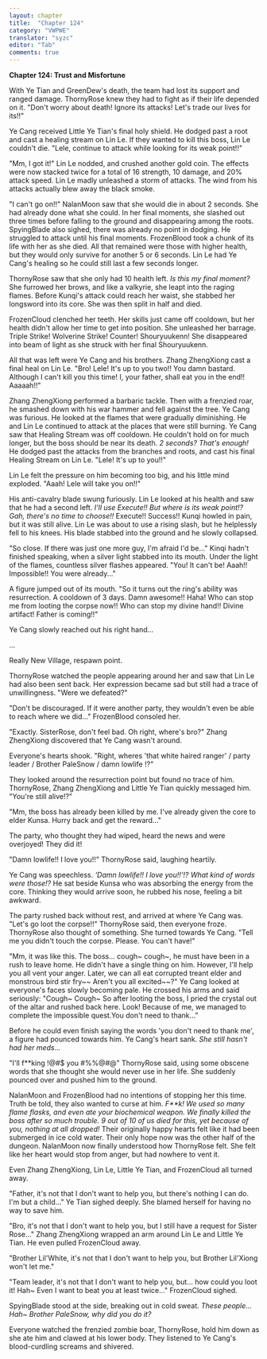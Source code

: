 ```yaml
---
layout: chapter
title:  "Chapter 124"
category: "VWPWE"
translator: "syzc"
editor: "Tab"
comments: true
---
```


**Chapter 124: Trust and Misfortune**

With Ye Tian and GreenDew's death, the team had lost its support and ranged damage. ThornyRose knew they had to fight as if their life depended on it. "Don't worry about death! Ignore its attacks! Let's trade our lives for its!!"

Ye Cang received Little Ye Tian's final holy shield. He dodged past a root and cast a healing stream on Lin Le. If they wanted to kill this boss, Lin Le couldn't die. "Lele, continue to attack while looking for its weak point!!"

"Mm, I got it!" Lin Le nodded, and crushed another gold coin. The effects were now stacked twice for a total of 16 strength, 10 damage, and 20% attack speed. Lin Le madly unleashed a storm of attacks. The wind from his attacks actually blew away the black smoke.

"I can't go on!!" NalanMoon saw that she would die in about 2 seconds. She had already done what she could. In her final moments, she slashed out three times before falling to the ground and disappearing among the roots. SpyingBlade also sighed, there was already no point in dodging. He struggled to attack until his final moments. FrozenBlood took a chunk of its life with her as she died. All that remained were those with higher health, but they would only survive for another 5 or 6 seconds. Lin Le had Ye Cang's healing so he could still last a few seconds longer.

ThornyRose saw that she only had 10 health left. *Is this my final moment?* She furrowed her brows, and like a valkyrie, she leapt into the raging flames. Before Kunqi's attack could reach her waist, she stabbed her longsword into its core. She was then split in half and died.

FrozenCloud clenched her teeth. Her skills just came off cooldown, but her health didn't allow her time to get into position. She unleashed her barrage. Triple Strike! Wolverine Strike! Counter! Shouryuukenn! She disappeared into beam of light as she struck with her final Shouryuukenn. 

All that was left were Ye Cang and his brothers. Zhang ZhengXiong cast a final heal on Lin Le. "Bro! Lele! It's up to you two!! You damn bastard. Although I can't kill you this time! I, your father, shall eat you in the end!! Aaaaah!!"

Zhang ZhengXiong performed a barbaric tackle. Then with a frenzied roar, he smashed down with his war hammer and fell against the tree. Ye Cang was furious. He looked at the flames that were gradually diminishing. He and Lin Le continued to attack at the places that were still burning. Ye Cang saw that Healing Stream was off cooldown. He couldn't hold on for much longer, but the boss should be near its death. *2 seconds? That's enough!* He dodged past the attacks from the branches and roots, and cast his final Healing Stream on Lin Le. "Lele! It's up to you!!"

Lin Le felt the pressure on him becoming too big, and his little mind exploded. "Aaah! Lele will take you on!!"

His anti-cavalry blade swung furiously. Lin Le looked at his health and saw that he had a second left. *I'll use Execute!! But where is its weak point!? Gah, there's no time to choose!!* Execute!! Success!! Kunqi howled in pain, but it was still alive. Lin Le was about to use a rising slash, but he helplessly fell to his knees. His blade stabbed into the ground and he slowly collapsed.

"So close. If there was just one more guy, I'm afraid I'd be..." Kinqi hadn't finished speaking, when a silver light stabbed into its mouth. Under the light of the flames, countless silver flashes appeared. "You! It can't be! Aaah!! Impossible!! You were already..."

A figure jumped out of its mouth. "So it turns out the ring's ability was resurrection. A cooldown of 3 days. Damn awesome!! Haha! Who can stop me from looting the corpse now!! Who can stop my divine hand!! Divine artifact! Father is coming!!"

Ye Cang slowly reached out his right hand...

...

Really New Village, respawn point.

ThornyRose watched the people appearing around her and saw that Lin Le had also been sent back. Her expression became sad but still had a trace of unwillingness. "Were we defeated?"

"Don't be discouraged. If it were another party, they wouldn't even be able to reach where we did..." FrozenBlood consoled her.

"Exactly. SisterRose, don't feel bad. Oh right, where's bro?" Zhang ZhengXiong discovered that Ye Cang wasn't around.

Everyone's hearts shook. "Right, wheres 'that white haired ranger' / party leader / Brother PaleSnow / damn lowlife !?"

They looked around the resurrection point but found no trace of him. ThornyRose, Zhang ZhengXiong and Little Ye Tian quickly messaged him. "You're still alive!?"

"Mm, the boss has already been killed by me. I've already given the core to elder Kunsa. Hurry back and get the reward..."

The party, who thought they had wiped, heard the news and were overjoyed! They did it!

"Damn lowlife!! I love you!!" ThornyRose said, laughing heartily.

Ye Cang was speechless. *'Damn lowlife!! I love you!!'!?  What kind of words were those!?* He sat beside Kunsa who was absorbing the energy from the core. Thinking they would arrive soon, he rubbed his nose, feeling a bit awkward.

The party rushed back without rest, and arrived at where Ye Cang was. "Let's go loot the corpse!!" ThornyRose said, then everyone froze. ThornyRose also thought of something. She turned towards Ye Cang. "Tell me you didn't touch the corpse. Please. You can't have!"

"Mm, it was like this. The boss... cough~ cough~, he must have been in a rush to leave home. He didn't have a single thing on him. However, I'll help you all vent your anger. Later, we can all eat corrupted treant elder and monstrous bird stir fry~~ Aren't you all excited~~?" Ye Cang looked at everyone's faces slowly becoming pale. He crossed his arms and said seriously: "Cough~ Cough~ So after looting the boss, I pried the crystal out of the altar and rushed back here. Look! Because of me, we managed to complete the impossible quest.You don't need to thank..." 

Before he could even finish saying the words 'you don't need to thank me', a figure had pounced towards him. Ye Cang's heart sank. *She still hasn't had her meds...*

"I'll f\*\*king !@#$ you #%%@#@" ThornyRose said, using some obscene words that she thought she would never use in her life. She suddenly pounced over and pushed him to the ground. 

NalanMoon and FrozenBlood had no intentions of stopping her this time. Truth be told, they also wanted to curse at him. *F\*\*k! We used so many flame flasks, and even ate your biochemical weapon. We finally killed the boss after so much trouble. 9 out of 10 of us died for this, yet because of you, nothing at all dropped!* Their originally happy hearts felt like it had been submerged in ice cold water. Their only hope now was the other half of the dungeon. NalanMoon now finally understood how ThornyRose felt. She felt like her heart would stop from anger, but had nowhere to vent it.

Even Zhang ZhengXiong, Lin Le, Little Ye Tian, and FrozenCloud all turned away.

"Father, it's not that I don't want to help you, but there's nothing I can do. I'm but a child..." Ye Tian sighed deeply. She blamed herself for having no way to save him.

"Bro, it's not that I don't want to help you, but I still have a request for Sister Rose..." Zhang ZhengXiong wrapped an arm around Lin Le and Little Ye Tian. He even pulled FrozenCloud away.

"Brother Lil'White, it's not that I don't want to help you, but Brother Lil'Xiong won't let me."

"Team leader, it's not that I don't want to help you, but... how could you loot it! Hah~ Even I want to beat you at least twice..." FrozenCloud sighed.

SpyingBlade stood at the side, breaking out in cold sweat. *These people... Hah~ Brother PaleSnow, why did you do it?*

Everyone watched the frenzied zombie boar, ThornyRose, hold him down as she ate him and clawed at his lower body. They listened to Ye Cang's blood-curdling screams and shivered.
